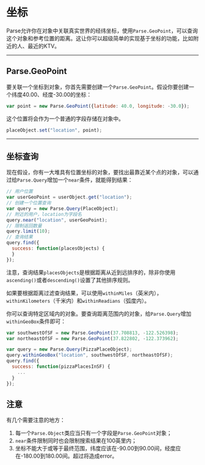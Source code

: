 # 坐标

Parse允许你在对象中关联真实世界的经纬坐标，使用`Parse.GeoPoint`，可以查询这个对象和参考位置的距离。这让你可以超级简单的实现基于坐标的功能，比如附近的人、最近的KTV。

---

## Parse.GeoPoint

要关联一个坐标到对象，你首先需要创建一个`Parse.GeoPoint`。假设你要创建一个纬度40.00、经度-30.00的坐标：

```js
var point = new Parse.GeoPoint({latitude: 40.0, longitude: -30.0});
```

这个位置将会作为一个普通的字段存储在对象中。

```js
placeObject.set("location", point);
```

---

## 坐标查询

现在假设，你有一大堆具有位置坐标的对象，要找出最靠近某个点的对象，可以通过给`Parse.Query`增加一个`near`条件，就能得到结果：

```js
// 用户位置
var userGeoPoint = userObject.get("location");
// 创建一个位置查询
var query = new Parse.Query(PlaceObject);
// 附近的用户，location为字段名
query.near("location", userGeoPoint);
// 限制返回数量
query.limit(10);
// 查询结果
query.find({
  success: function(placesObjects) {
  }
});
```

注意，查询结果`placesObjects`是根据距离从近到远排序的，除非你使用`ascending()`或者`descending()`设置了其他排序规则。

如果要根据距离过滤查询结果，可以使用`withinMiles`（英米内），`withinKilometers`（千米内）和`withinReadians`（弧度内）。

你可以查询特定区域内的对象。要查询距离范围内的对象，给`Parse.Query`增加`withinGeoBox`条件即可：

```js
var southwestOfSF = new Parse.GeoPoint(37.708813, -122.526398);
var northeastOfSF = new Parse.GeoPoint(37.822802, -122.373962);

var query = new Parse.Query(PizzaPlaceObject);
query.withinGeoBox("location", southwestOfSF, northeastOfSF);
query.find({
  success: function(pizzaPlacesInSF) {
    ...
  }
});
```

#### 

## 注意

有几个需要注意的地方：

1. 每一个`Parse.Object`类应当只有一个字段是`Parse.GeoPoint`对象；
2. `near`条件限制同时也会限制搜索结果在100英里内；
3. 坐标不能大于或等于最终范围，纬度应该在-90.00到90.00间，经度应在-180.00到180.00间。超过将造成error。



